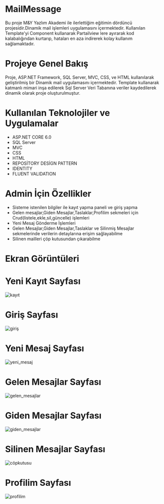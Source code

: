 # MailMessage
Bu proje M&Y Yazlım Akademi ile ilerlettiğim eğitimin dördüncü projesidir.Dinamik mail işlemleri uygulamasını içermektedir.
Kullanılan Template'yi Component kullanarak Partailview lere ayırarak kod kalabalığından kurtarıp, hataları en aza indirerek kolay kullanım sağlamaktadır.
# Projeye Genel Bakış
Proje, ASP.NET Framework, SQL Server, MVC, CSS, ve HTML kullanılarak geliştirilmiş bir  Dinamik mail uygulamasını içermektedir.
Template kullanarak katmanlı mimari inşa edilerek Sql Server Veri Tabanına veriler kaydedilerek dinamik olarak proje oluşturulmuştur.
# Kullanılan Teknolojiler ve Uygulamalar
- ASP.NET CORE 6.0
- SQL Server
- MVC
- CSS
- HTML
- REPOSİTORY DESİGN PATTERN
- IDENTITY
- FLUENT VALIDATION
 # Admin İçin Özellikler
- Sisteme istenilen bilgiler ile kayıt yapma paneli ve giriş yapma
- Gelen mesajlar,Giden Mesajlar,Taslaklar,Profilim sekmeleri için Crud(listele,ekle,sil,güncelle) işlemleri
- Yeni Mesaj Gönderme İşlemleri
- Gelen Mesajlar,Giden Mesajlar,Taslaklar ve Silinmiş Mesajlar sekmelerinde verilerin detaylarına erişim sağlayabilme
- Silinen mailleri çöp kutusundan çıkarabilme
# Ekran Görüntüleri 
# Yeni Kayıt Sayfası
![kayıt](https://github.com/MnrMine/MailMessage/assets/148393149/1f314c40-81a7-4499-97eb-54e0ff50796e)
# Giriş Sayfası
![giriş](https://github.com/MnrMine/MailMessage/assets/148393149/837538ae-6fec-4420-a9f6-02122d49302c)
# Yeni Mesaj Sayfası
![yeni_mesaj](https://github.com/MnrMine/MailMessage/assets/148393149/553798a3-0e9b-4433-bf2f-8bec238ada37)
# Gelen Mesajlar Sayfası
![gelen_mesajlar](https://github.com/MnrMine/MailMessage/assets/148393149/f0c211b3-1cc6-43e2-87fb-014dfa8bb269)
# Giden Mesajlar Sayfası
![giden_mesajlar](https://github.com/MnrMine/MailMessage/assets/148393149/c7abaa39-a9ee-475f-a49e-60836498a83e)
# Silinen Mesajlar Sayfası
![cöpkutusu](https://github.com/MnrMine/MailMessage/assets/148393149/f50fe5f6-53bb-4c44-9ab3-0ed70ca0ac1c)
# Profilim Sayfası
![profilim](https://github.com/MnrMine/MailMessage/assets/148393149/6f96536f-51eb-4cde-9af0-b16f428b1a55)
